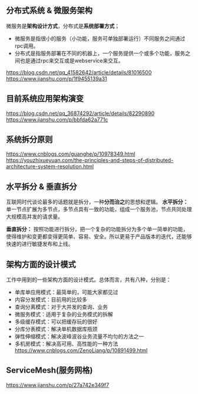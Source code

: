 ## 分布式系统 & 微服务架构 ##
微服务是**架构设计方式**，分布式是**系统部署方式**；

- 微服务是指很小的服务（小功能，服务可单独部署运行）不同服务之间通过rpc调用。
- 分布式是指服务部署在不同的机器上，一个服务提供一个或多个功能，服务之间也是通过rpc来交互或是webservice来交互。

https://blog.csdn.net/qq_41582642/article/details/81016500
https://www.jianshu.com/p/1f9455139a31


## 目前系统应用架构演变
https://blog.csdn.net/qq_36874292/article/details/82290890
https://www.jianshu.com/p/bbfda62a771c

## 系统拆分原则
https://www.cnblogs.com/guanghe/p/10978349.html
https://youzhixueyuan.com/the-principles-and-steps-of-distributed-architecture-system-resolution.html

## 水平拆分 & 垂直拆分 ##
互联网时代谈论最多的话题就是拆分，一种**分而治之**的思想和逻辑。
**水平拆分：** 单一节点扩展为多节点，多节点具有一致的功能，组成一个服务池，节点共同处理大规模高并发的请求量。


**垂直拆分：** 按照功能进行拆分，把一个复杂的功能拆分为多个单一简单的功能，使得维护和变更都变得更简单、容易、安全。所以更易于产品版本的迭代，还能够快速的进行敏捷发布和上线。

## 架构方面的设计模式 ##
工作中用到的一些架构方面的设计模式。总体而言，共有八种，分别是：

- 单库单应用模式：最简单的，可能大家都见过
- 内容分发模式：目前用的比较多
- 查询分离模式：对于大并发的查询、业务
- 微服务模式：适用于复杂的业务模式的拆解
- 多级缓存模式：可以把缓存玩的很好
- 分库分表模式：解决单机数据库瓶颈
- 弹性伸缩模式：解决波峰波谷业务流量不均匀的方法之一
- 多机房模式：解决高可用、高性能的一种方法
https://www.cnblogs.com/ZenoLiang/p/10891499.html

## ServiceMesh(服务网格) ##
https://www.jianshu.com/p/27a742e349f7


